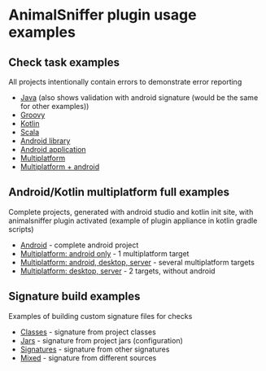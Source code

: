 # AnimalSniffer plugin usage examples

## Check task examples

All projects intentionally contain errors to demonstrate error reporting

* [Java](java) (also shows validation with android signature (would be the same for other examples))
* [Groovy](groovy)
* [Kotlin](kotlin)
* [Scala](scala)
* [Android library](android-lib)
* [Android application](android-app)
* [Multiplatform](kotlin-multiplatform)
* [Multiplatform + android](android-kotlin-multiplatform)

## Android/Kotlin multiplatform full examples

Complete projects, generated with android studio and kotlin init site, with animalsniffer plugin activated
(example of plugin appliance in kotlin gradle scripts)

* [Android](standalone/android-simple) - complete android project
* [Multiplatform: android only](standalone/kotlin-multi-android-only) - 1 multiplatform target
* [Multiplatform: android, desktop, server](standalone/kotlin-multi-android-desktop-server) - several multiplatform targets 
* [Multiplatform: desktop, server](standalone/kotlin-multi-desktop-server) - 2 targets, without android  

## Signature build examples

Examples of building custom signature files for checks

* [Classes](buildSignatire/fromClasses) - signature from project classes
* [Jars](buildSignatire/fromJars) - signature from project jars (configuration)
* [Signatures](buildSignatire/fromSignatures) - signature from other signatures
* [Mixed](buildSignatire/fromMix) - signature from different sources

